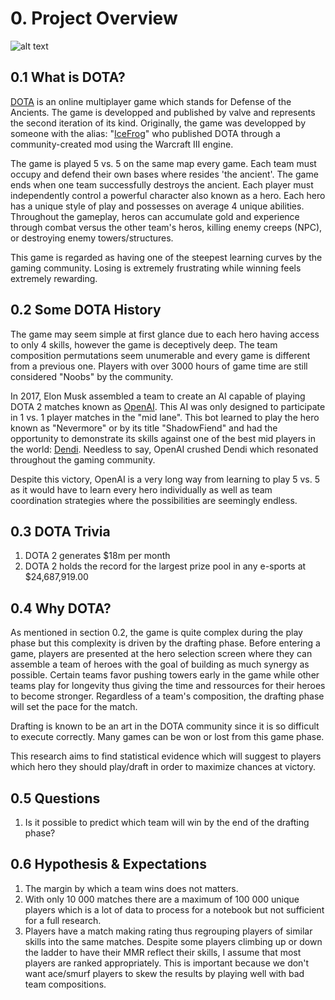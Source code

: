 # 0. Project Overview 
![alt text](https://cdn-images-1.medium.com/max/1191/0*vbw4wQW_Xq2_3eOo.jpg "Logo Title Text 1")  
## 0.1 What is DOTA?  
[DOTA](https://en.wikipedia.org/wiki/Dota_2) is an online multiplayer game which stands for Defense of the Ancients. The game is developped and published by valve and represents the second iteration of its kind. Originally, the game was developped by someone with the alias: "[IceFrog](https://dota2.gamepedia.com/IceFrog)" who published DOTA through a community-created mod using the Warcraft III engine.  

The game is played 5 vs. 5 on the same map every game. Each team must occupy and defend their own bases where resides 'the ancient'. The game ends when one team successfully destroys the ancient. Each player must independently control a powerful character also known as a hero. Each hero has a unique style of play and possesses on average 4 unique abilities. Throughout the gameplay, heros can accumulate gold and experience through combat versus the other team's heros, killing enemy creeps (NPC), or destroying enemy towers/structures.  

This game is regarded as having one of the steepest learning curves by the gaming community. Losing is extremely frustrating while winning feels extremely rewarding.  

## 0.2 Some DOTA History  
The game may seem simple at first glance due to each hero having access to only 4 skills, however the game is deceptively deep. The team composition permutations seem unumerable and every game is different from a previous one. Players with over 3000 hours of game time are still considered "Noobs" by the community.  

In 2017, Elon Musk assembled a team to create an AI capable of playing DOTA 2 matches known as [OpenAI](https://blog.openai.com/dota-2/). This AI was only designed to participate in 1 vs. 1 player matches in the "mid lane". This bot learned to play the hero known as "Nevermore" or by its title "ShadowFiend" and had the opportunity to demonstrate its skills against one of the best mid players in the world: [Dendi](https://liquipedia.net/dota2/Dendi). Needless to say, OpenAI crushed Dendi which resonated throughout the gaming community.  

Despite this victory, OpenAI is a very long way from learning to play 5 vs. 5 as it would have to learn every hero individually as well as team coordination strategies where the possibilities are seemingly endless.  


## 0.3 DOTA Trivia  
1. DOTA 2 generates \$18m per month
2. DOTA 2 holds the record for the largest prize pool in any e-sports at $24,687,919.00

## 0.4 Why DOTA?  
As mentioned in section 0.2, the game is quite complex during the play phase but this complexity is driven by the drafting phase. Before entering a game, players are presented at the hero selection screen where they can assemble a team of heroes with the goal of building as much synergy as possible. Certain teams favor pushing towers early in the game while other teams play for longevity thus giving the time and ressources for their heroes to become stronger. Regardless of a team's composition, the drafting phase will set the pace for the match.  

Drafting is known to be an art in the DOTA community since it is so difficult to execute correctly. Many games can be won or lost from this game phase.  

This research aims to find statistical evidence which will suggest to players which hero they should play/draft in order to maximize chances at victory.  

## 0.5 Questions
1. Is it possible to predict which team will win by the end of the drafting phase?

## 0.6 Hypothesis & Expectations
1. The margin by which a team wins does not matters. 
2. With only 10 000 matches there are a maximum of 100 000 unique players which is a lot of data to process for a notebook but not sufficient for a full research.
3. Players have a match making rating thus regrouping players of similar skills into the same matches. Despite some players climbing up or down the ladder to have their MMR reflect their skills, I assume that most players are ranked appropriately. This is important because we don't want ace/smurf players to skew the results by playing well with bad team compositions.
